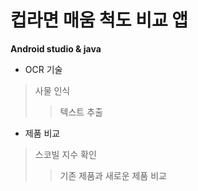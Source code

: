 # 컵라면 매움 척도 비교 앱

**Android studio & java**
* OCR 기술
> 사물 인식
>> 텍스트 추출

* 제품 비교
> 스코빌 지수 확인
>> 기존 제품과 새로운 제품 비교
